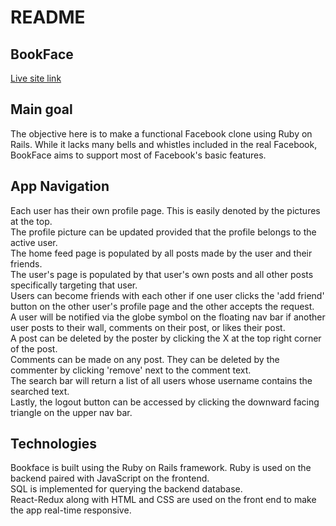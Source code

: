 # README

## BookFace  

[Live site link](https://bookface14.herokuapp.com/)  

## Main goal
  The objective here is to make a functional Facebook clone using Ruby on Rails. While it lacks many bells and whistles included in the real Facebook, BookFace aims to support most of Facebook's basic features.

## App Navigation  
  Each user has their own profile page. This is easily denoted by the pictures at the top.    
  The profile picture can be updated provided that the profile belongs to the active user.  
  The home feed page is populated by all posts made by the user and their friends.   
  The user's page is populated by that user's own posts and all other posts specifically targeting that user.  
  Users can become friends with each other if one user clicks the 'add friend' button on the other user's profile page and the other accepts the request.  
  A user will be notified via the globe symbol on the floating nav bar if another user posts to their wall, comments on their post, or likes their post.  
  A post can be deleted by the poster by clicking the X at the top right corner of the post.  
  Comments can be made on any post. They can be deleted by the commenter by clicking 'remove' next to the comment text.  
  The search bar will return a list of all users whose username contains the searched text.  
  Lastly, the logout button can be accessed by clicking the downward facing triangle on the upper nav bar.

## Technologies
  Bookface is built using the Ruby on Rails framework. Ruby is used on the backend paired with JavaScript on the frontend.  
  SQL is implemented for querying the backend database.  
  React-Redux along with HTML and CSS are used on the front end to make the app real-time responsive.
